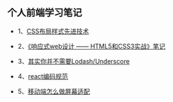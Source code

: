## 个人前端学习笔记

* 1、[CSS布局样式先进技术](./CSS高级布局样式技巧.md)

* 2、[《响应式web设计 —— HTML5和CSS3实战》笔记](./响应式web设计.md)

* 3、[其实你并不需要Lodash/Underscore](./其实你并不需要Lodash或Underscore.md)

* 4、[react编码规范](./react编码规范.md)

* 5、[移动端怎么做屏幕适配](./移动端怎么做屏幕适配.md)
